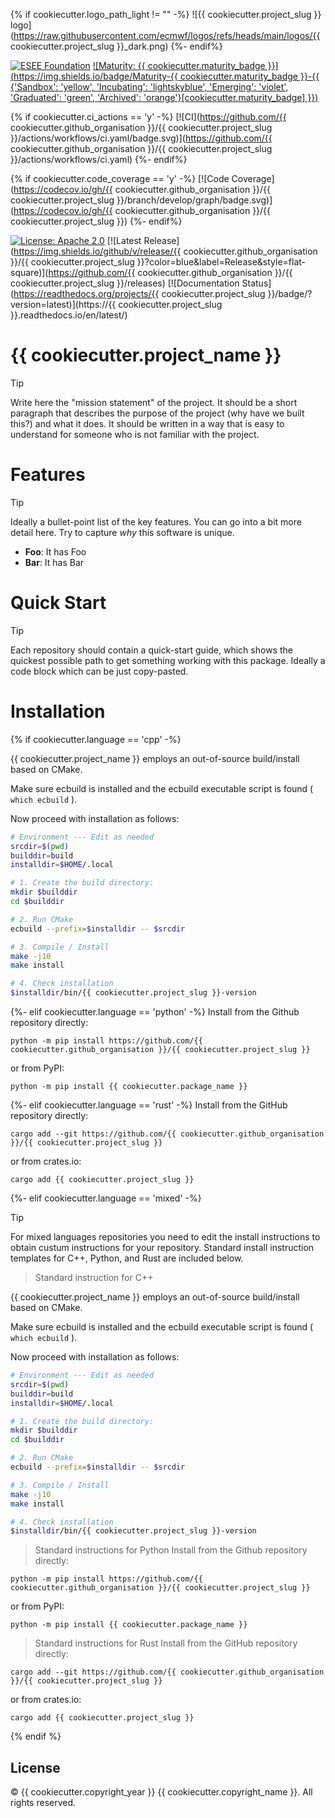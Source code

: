 {% if cookiecutter.logo_path_light != "" -%}
![{{ cookiecutter.project_slug }} logo](https://raw.githubusercontent.com/ecmwf/logos/refs/heads/main/logos/{{ cookiecutter.project_slug }}_dark.png)
{%- endif%}

[![ESEE Foundation](https://img.shields.io/badge/ESEE-Foundation-orange)]()
[![Maturity: {{ cookiecutter.maturity_badge }}](https://img.shields.io/badge/Maturity-{{ cookiecutter.maturity_badge }}-{{ {'Sandbox': 'yellow', 'Incubating': 'lightskyblue', 'Emerging': 'violet', 'Graduated': 'green', 'Archived': 'orange'}[cookiecutter.maturity_badge] }})](https://github.com/ecmwf/codex/blob/cookiecutter/Project%20Maturity/project-maturity.md)

{% if cookiecutter.ci_actions == 'y' -%}
[![CI](https://github.com/{{ cookiecutter.github_organisation }}/{{ cookiecutter.project_slug }}/actions/workflows/ci.yaml/badge.svg)](https://github.com/{{ cookiecutter.github_organisation }}/{{ cookiecutter.project_slug }}/actions/workflows/ci.yaml)
{%- endif%}

{% if cookiecutter.code_coverage == 'y' -%}
[![Code Coverage](https://codecov.io/gh/{{ cookiecutter.github_organisation }}/{{ cookiecutter.project_slug }}/branch/develop/graph/badge.svg)](https://codecov.io/gh/{{ cookiecutter.github_organisation }}/{{ cookiecutter.project_slug }})
{%- endif%}

[![License: Apache 2.0](https://img.shields.io/badge/License-Apache%202.0-blue.svg)](https://opensource.org/licenses/apache-2-0)
[![Latest Release](https://img.shields.io/github/v/release/{{ cookiecutter.github_organisation }}/{{ cookiecutter.project_slug }}?color=blue&label=Release&style=flat-square)](https://github.com/{{ cookiecutter.github_organisation }}/{{ cookiecutter.project_slug }}/releases)
[![Documentation Status](https://readthedocs.org/projects/{{ cookiecutter.project_slug }}/badge/?version=latest)](https://{{ cookiecutter.project_slug }}.readthedocs.io/en/latest/)

# {{ cookiecutter.project_name }}

> [!TIP]
> Write here the "mission statement" of the project.
> It should be a short paragraph that describes the purpose of the project (why have we built this?) and what it does. It should be written in a way that is easy to understand for someone who is not familiar with the project.


# Features

> [!TIP]
> Ideally a bullet-point list of the key features. You can go into a bit more detail here. Try to capture _why_ this software is unique.

- **Foo**: It has Foo
- **Bar**: It has Bar

# Quick Start

> [!TIP]
> Each repository should contain a quick-start guide, which shows the quickest possible path to get something working with this package.
> Ideally a code block which can be just copy-pasted.

# Installation

{% if cookiecutter.language == 'cpp' -%}

{{ cookiecutter.project_name }} employs an out-of-source build/install based on CMake.

Make sure ecbuild is installed and the ecbuild executable script is found ( `which ecbuild` ).

Now proceed with installation as follows:

```bash
# Environment --- Edit as needed
srcdir=$(pwd)
builddir=build
installdir=$HOME/.local

# 1. Create the build directory:
mkdir $builddir
cd $builddir

# 2. Run CMake
ecbuild --prefix=$installdir -- $srcdir

# 3. Compile / Install
make -j10
make install

# 4. Check installation
$installdir/bin/{{ cookiecutter.project_slug }}-version
```
{%- elif cookiecutter.language == 'python' -%}
Install from the Github repository directly:
```
python -m pip install https://github.com/{{ cookiecutter.github_organisation }}/{{ cookiecutter.project_slug }}
```
or from PyPI:
```
python -m pip install {{ cookiecutter.package_name }}
```
{%- elif cookiecutter.language == 'rust' -%}
Install from the GitHub repository directly:
```
cargo add --git https://github.com/{{ cookiecutter.github_organisation }}/{{ cookiecutter.project_slug }}
```
or from crates.io:
```
cargo add {{ cookiecutter.project_slug }}
```
{%- elif cookiecutter.language == 'mixed' -%}
> [!TIP]
> For mixed languages repositories you need to edit the install instructions to obtain custum instructions for your repository. Standard install instruction templates for C++, Python, and Rust are included below.

> Standard instruction for C++

{{ cookiecutter.project_name }} employs an out-of-source build/install based on CMake.

Make sure ecbuild is installed and the ecbuild executable script is found ( `which ecbuild` ).

Now proceed with installation as follows:

```bash
# Environment --- Edit as needed
srcdir=$(pwd)
builddir=build
installdir=$HOME/.local

# 1. Create the build directory:
mkdir $builddir
cd $builddir

# 2. Run CMake
ecbuild --prefix=$installdir -- $srcdir

# 3. Compile / Install
make -j10
make install

# 4. Check installation
$installdir/bin/{{ cookiecutter.project_slug }}-version
```
> Standard instructions for Python
Install from the Github repository directly:
```
python -m pip install https://github.com/{{ cookiecutter.github_organisation }}/{{ cookiecutter.project_slug }}
```
or from PyPI:
```
python -m pip install {{ cookiecutter.package_name }}
```
> Standard instructions for Rust
Install from the GitHub repository directly:
```
cargo add --git https://github.com/{{ cookiecutter.github_organisation }}/{{ cookiecutter.project_slug }}
```
or from crates.io:
```
cargo add {{ cookiecutter.project_slug }}
```
{% endif %}

## License

© {{ cookiecutter.copyright_year }} {{ cookiecutter.copyright_name }}. All rights reserved.
